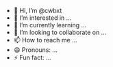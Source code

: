 - 👋 Hi, I’m @cwbxt
- 👀 I’m interested in ...
- 🌱 I’m currently learning ...
- 💞️ I’m looking to collaborate on ...
- 📫 How to reach me ...
- 😄 Pronouns: ...
- ⚡ Fun fact: ...

<!---
cwbxt/cwbxt is a ✨ special ✨ repository because its `README.md` (this file) appears on your GitHub profile.
You can click the Preview link to take a look at your changes.
--->
